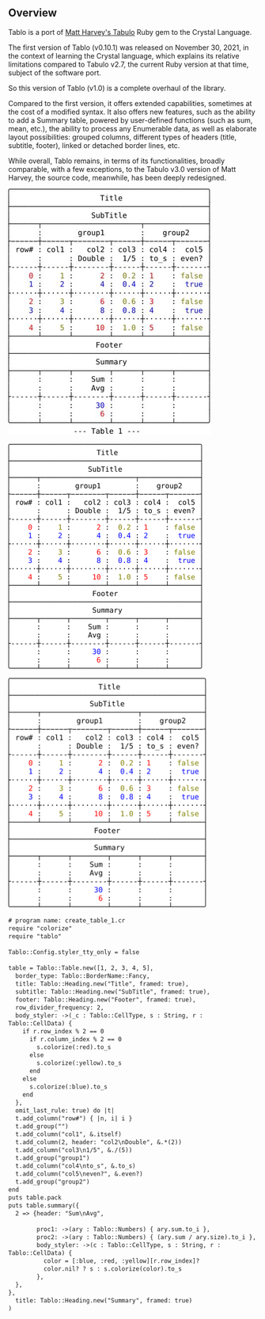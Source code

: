 
## Overview

Tablo is a port of [Matt Harvey's
Tabulo](https://github.com/matt-harvey/tabulo) Ruby gem to the Crystal
Language.

The first version of Tablo (v0.10.1) was released on November 30, 2021,
in the context of learning the Crystal language, which explains its
relative limitations compared to Tabulo v2.7, the current Ruby version
at that time, subject of the software port.

So this version of Tablo (v1.0) is a complete overhaul of the library.

Compared to the first version, it offers extended capabilities,
sometimes at the cost of a modified syntax. It also offers new features,
such as the ability to add a Summary table, powered by user-defined
functions (such as sum, mean, etc.), the ability to process any
Enumerable data, as well as elaborate layout possibilities: grouped
columns, different types of headers (title, subtitle, footer), linked or
detached border lines, etc.

While overall, Tablo remains, in terms of its functionalities, broadly
comparable, with a few exceptions, to the Tabulo v3.0 version of Matt
Harvey, the source code, meanwhile, has been deeply redesigned.

![table1](docs/assets/images/table1-crop.jpg-1.jpg)

![table2](docs/assets/images/z4.svg)

<img src="docs/assets/images/z4.svg" width="400">

```crystal
# program name: create_table_1.cr
require "colorize"
require "tablo"

Tablo::Config.styler_tty_only = false

table = Tablo::Table.new([1, 2, 3, 4, 5],
  border_type: Tablo::BorderName::Fancy,
  title: Tablo::Heading.new("Title", framed: true),
  subtitle: Tablo::Heading.new("SubTitle", framed: true),
  footer: Tablo::Heading.new("Footer", framed: true),
  row_divider_frequency: 2,
  body_styler: ->(_c : Tablo::CellType, s : String, r : Tablo::CellData) {
    if r.row_index % 2 == 0
      if r.column_index % 2 == 0
        s.colorize(:red).to_s
      else
        s.colorize(:yellow).to_s
      end
    else
      s.colorize(:blue).to_s
    end
  },
  omit_last_rule: true) do |t|
  t.add_column("row#") { |n, i| i }
  t.add_group("")
  t.add_column("col1", &.itself)
  t.add_column(2, header: "col2\nDouble", &.*(2))
  t.add_column("col3\n1/5", &./(5))
  t.add_group("group1")
  t.add_column("col4\nto_s", &.to_s)
  t.add_column("col5\neven?", &.even?)
  t.add_group("group2")
end
puts table.pack
puts table.summary({
  2 => {header: "Sum\nAvg",

        proc1: ->(ary : Tablo::Numbers) { ary.sum.to_i },
        proc2: ->(ary : Tablo::Numbers) { (ary.sum / ary.size).to_i },
        body_styler: ->(c : Tablo::CellType, s : String, r : Tablo::CellData) {
          color = [:blue, :red, :yellow][r.row_index]?
          color.nil? ? s : s.colorize(color).to_s
        },
  },
},
  title: Tablo::Heading.new("Summary", framed: true)
)
```

